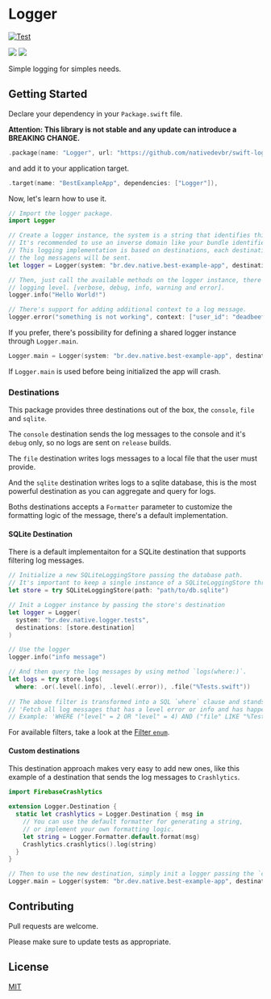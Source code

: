 # Logger
[![Test](https://github.com/nativedevbr/swift-log/actions/workflows/test.yml/badge.svg)](https://github.com/nativedevbr/swift-log/actions/workflows/test.yml)

[![](https://img.shields.io/endpoint?url=https%3A%2F%2Fswiftpackageindex.com%2Fapi%2Fpackages%2Fnativedevbr%2Fswift-log%2Fbadge%3Ftype%3Dswift-versions)](https://swiftpackageindex.com/nativedevbr/swift-log)
[![](https://img.shields.io/endpoint?url=https%3A%2F%2Fswiftpackageindex.com%2Fapi%2Fpackages%2Fnativedevbr%2Fswift-log%2Fbadge%3Ftype%3Dplatforms)](https://swiftpackageindex.com/nativedevbr/swift-log)

Simple logging for simples needs.

## Getting Started

Declare your dependency in your `Package.swift` file.

**Attention: This library is not stable and any update can introduce a BREAKING CHANGE.**

```swift
.package(name: "Logger", url: "https://github.com/nativedevbr/swift-log.git", from: "0.1.0"),
```
 and add it to your application target.
 
 ```swift
 .target(name: "BestExampleApp", dependencies: ["Logger"]),
 ```

Now, let's learn how to use it.

```swift
// Import the logger package.
import Logger

// Create a logger instance, the system is a string that identifies this logging instance.
// It's recommended to use an inverse domain like your bundle identifier.
// This logging implementation is based on destinations, each destination represent a place where
// the log messagens will be sent.
let logger = Logger(system: "br.dev.native.best-example-app", destinations: [.console(), .file(url: URL(...)])

// Then, just call the available methods on the logger instance, there is one method for each
// logging level. [verbose, debug, info, warning and error].
logger.info("Hello World!")

// There's support for adding additional context to a log message.
logger.error("something is not working", context: ["user_id": "deadbeef"])
```

If you prefer, there's possibility for defining a shared logger instance through `Logger.main`.

```swift
Logger.main = Logger(system: "br.dev.native.best-example-app", destinations: [.console(), .file(url: URL(...)])
```

If `Logger.main` is used before being initialized the app will crash. 

### Destinations

This package provides three destinations out of the box, the `console`, `file` and `sqlite`.

The `console` destination sends the log messages to the console and it's `debug` only, so no logs are sent on `release` builds.

The `file` destination writes logs messages to a local file that the user must provide.

And the `sqlite` destination writes logs to a sqlite database, this is the most powerful destination as you can aggregate and query for logs.

Boths destinations accepts a `Formatter` parameter to customize the formatting logic of the message, there's a default implementation.

#### SQLite Destination

There is a default implementaiton for a SQLite destination that supports filtering log messages.

```swift
// Initialize a new SQLiteLoggingStore passing the database path.
// It's important to keep a single instance of a SQLiteLoggingStore through the whole life cycle.
let store = try SQLiteLoggingStore(path: "path/to/db.sqlite")

// Init a Logger instance by passing the store's destination
let logger = Logger(
  system: "br.dev.native.logger.tests",
  destinations: [store.destination]
)

// Use the logger
logger.info("info message")

// And then query the log messages by using method `logs(where:)`.
let logs = try store.logs(
  where: .or(.level(.info), .level(.error)), .file("%Tests.swift"))
  
// The above filter is transformed into a SQL `where` clause and stands for:
// 'Fetch all log messages that has a level error or info and has happened on files that ends with "Tests.swift"'.
// Example: 'WHERE ("level" = 2 OR "level" = 4) AND ("file" LIKE "%Tests.swift")'
```

For available filters, take a look at the [Filter `enum`](https://github.com/nativedevbr/swift-log/blob/main/Sources/Logger/SQLite/SQLiteLoggingStore.swift#L77).

#### Custom destinations

This destination approach makes very easy to add new ones, like this example of a destination that sends the log messages to `Crashlytics`.

```swift
import FirebaseCrashlytics

extension Logger.Destination {
  static let crashlytics = Logger.Destination { msg in
    // You can use the default formatter for generating a string, 
    // or implement your own formatting logic.
    let string = Logger.Formatter.default.format(msg)
    Crashlytics.crashlytics().log(string)
  }
}

// Then to use the new destination, simply init a logger passing the `crashlytics` destination.
Logger.main = Logger(system: "br.dev.native.best-example-app", destinations: [.console(), .crashlytics])
```

## Contributing

Pull requests are welcome.

Please make sure to update tests as appropriate.

## License
[MIT](/LICENSE)
